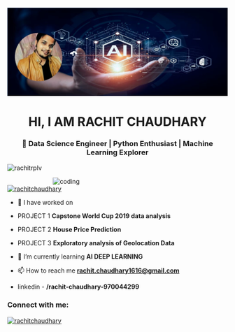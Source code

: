 ![logo](https://github.com/RACHITRPLV/RACHITCHAUDHARY/blob/main/banner.jpg)
<h1 align="center">HI, I AM RACHIT CHAUDHARY </h1>
<h3 align="center">🌱 Data Science Engineer | Python Enthusiast | Machine Learning Explorer</h3>

<p align="left"> <img src="https://komarev.com/ghpvc/?username=rachitrplv&label=Profile%20views&color=0e75b6&style=flat" alt="rachitrplv" /> </p>
<img align="right" alt="coding" width="400" src="https://camo.githubusercontent.com/4d9f5ecceb711eec6e2018f38a5677dc657c9738d4a65ba3b928c41c0a45b439/68747470733a2f2f6d69726f2e6d656469756d2e636f6d2f6d61782f313336302f302a37513379765349765f7430696f4a2d5a2e676966"

<p align="left"> <a href="https://twitter.com/rachitchaudhary" target="blank"><img src="https://img.shields.io/twitter/follow/rachitchaudhary?logo=twitter&style=for-the-badge" alt="rachitchaudhary" /></a> </p>

- 🔭 I have worked on
- PROJECT 1 **Capstone World Cup 2019 data analysis**

- PROJECT 2 **House Price Prediction**

- PROJECT 3 **Exploratory analysis of Geolocation Data**

- 🌱 I’m currently learning  **AI DEEP LEARNING**

- 📫 How to reach me **rachit.chaudhary1616@gmail.com**
- linkedin - **/rachit-chaudhary-970044299**

<h3 align="left">Connect with me:</h3>
<p align="left">
<a href="https://twitter.com/rachitchaudhary" target="blank"><img align="center" src="https://raw.githubusercontent.com/rahuldkjain/github-profile-readme-generator/master/src/images/icons/Social/twitter.svg" alt="rachitchaudhary" height="30" width="40" /></a>
<a href="https://linkedin.com/in/in/rachit-chaudhary-970044299" target="blank"><img align="center" src="https://raw.githubusercontent.com/rahuldkjain/github-profile-readme-generator/master/src/images/icons/Social/linked-in-alt.svg" alt="in/rachit-chaudhary-970044299" height="30" width="40
